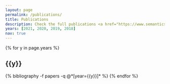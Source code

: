 ```yaml
---
layout: page
permalink: /publications/
title: Publications
description: Check the full publications <a href="https://www.semanticscholar.org/author/Nayeon-Lee/40221187" target="_blank"><b>here</b></a>.
years: [2021, 2020, 2019, 2018]
nav: true
---
```


<div class="publications">

{% for y in page.years %}
  <h2 class="year">{{y}}</h2>
  {% bibliography -f papers -q @*[year={{y}}]* %}
{% endfor %}

</div>
